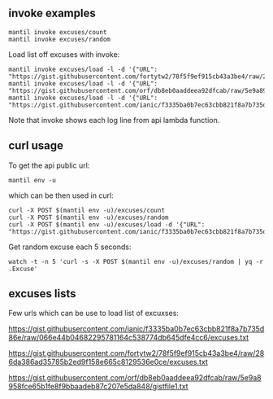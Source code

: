 ## invoke examples


``` shell
mantil invoke excuses/count
mantil invoke excuses/random
```

Load list off excuses with invoke:
``` shell
mantil invoke excuses/load -l -d '{"URL": "https://gist.githubusercontent.com/fortytw2/78f5f9ef915cb43a3be4/raw/286da386ad35785b2ed9f158e665c8129536e0ce/excuses.txt"}'
mantil invoke excuses/load -l -d '{"URL": "https://gist.githubusercontent.com/orf/db8eb0aaddeea92dfcab/raw/5e9a8958fce65b1fe8f9bbaadeb87c207e5da848/gistfile1.txt"}'
mantil invoke excuses/load -l -d '{"URL": "https://gist.githubusercontent.com/ianic/f3335ba0b7ec63cbb821f8a7b735d86e/raw/066e44b04682295781164c538774db645dfe4cc6/excuses.txt"}'
```
Note that invoke shows each log line from api lambda function.

## curl usage 

To get the api public url:

``` shell
mantil env -u
```
which can be then used in curl:

``` shell
curl -X POST $(mantil env -u)/excuses/count
curl -X POST $(mantil env -u)/excuses/random
curl -X POST $(mantil env -u)/excuses/load -d '{"URL": "https://gist.githubusercontent.com/ianic/f3335ba0b7ec63cbb821f8a7b735d86e/raw/066e44b04682295781164c538774db645dfe4cc6/excuses.txt"}'
```

Get random excuse each 5 seconds:
``` shell
watch -t -n 5 'curl -s -X POST $(mantil env -u)/excuses/random | yq -r .Excuse'
```


## excuses lists

Few urls which can be use to load list of excuxses:

https://gist.githubusercontent.com/ianic/f3335ba0b7ec63cbb821f8a7b735d86e/raw/066e44b04682295781164c538774db645dfe4cc6/excuses.txt

https://gist.githubusercontent.com/fortytw2/78f5f9ef915cb43a3be4/raw/286da386ad35785b2ed9f158e665c8129536e0ce/excuses.txt

https://gist.githubusercontent.com/orf/db8eb0aaddeea92dfcab/raw/5e9a8958fce65b1fe8f9bbaadeb87c207e5da848/gistfile1.txt

